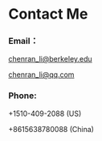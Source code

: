 ---
---

# Contact Me

### Email：
chenran_li@berkeley.edu

chenran_li@qq.com
### Phone:  
+1510-409-2088 (US) 

+8615638780088 (China)
